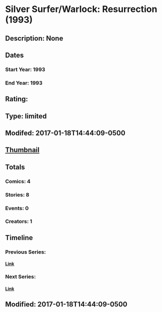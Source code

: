 # Silver Surfer/Warlock: Resurrection (1993)
## Description: None
## Dates
### Start Year: 1993
### End Year: 1993
## Rating: 
## Type: limited
## Modifed: 2017-01-18T14:44:09-0500
## [Thumbnail](http://i.annihil.us/u/prod/marvel/i/mg/9/e0/587fc560cb9c4.jpg)
## Totals
### Comics: 4
### Stories: 8
### Events: 0
### Creators: 1
## Timeline
### Previous Series: 
#### [Link]()
### Next Series: 
#### [Link]()
## Modified: 2017-01-18T14:44:09-0500